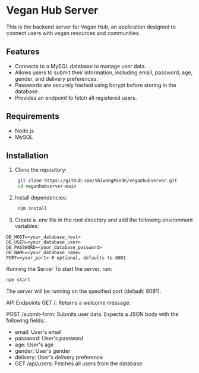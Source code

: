 # Vegan Hub Server

This is the backend server for Vegan Hub, an application designed to connect users with vegan resources and communities.

## Features

- Connects to a MySQL database to manage user data.
- Allows users to submit their information, including email, password, age, gender, and delivery preferences.
- Passwords are securely hashed using bcrypt before storing in the database.
- Provides an endpoint to fetch all registered users.

## Requirements

- Node.js
- MySQL

## Installation

1. Clone the repository:

   ```bash
    git clone https://github.com/ShiwangPande/veganhubserver.git
    cd veganhubserver-main
   ```
2. Install dependencies:

   ```bash
    npm install
   ```
3. Create a .env file in the root directory and add the following environment variables:

```plaintext
DB_HOST=<your_database_host>
DB_USER=<your_database_user>
DB_PASSWORD=<your_database_password>
DB_NAME=<your_database_name>
PORT=<your_port> # optional, defaults to 8081
```
Running the Server
To start the server, run:

```bash
npm start
```
The server will be running on the specified port (default: 8081).

API Endpoints
GET /: Returns a welcome message.

POST /submit-form: Submits user data. Expects a JSON body with the following fields:

- email: User's email
- password: User's password
- age: User's age
- gender: User's gender
- delivery: User's delivery preference
- GET /api/users: Fetches all users from the database.
